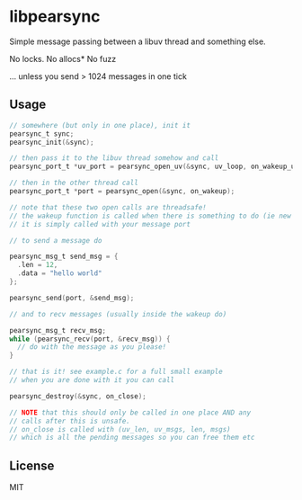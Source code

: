 # libpearsync

Simple message passing between a libuv thread and something else.

No locks.
No allocs*
No fuzz

... unless you send > 1024 messages in one tick

## Usage

``` c
// somewhere (but only in one place), init it
pearsync_t sync;
pearsync_init(&sync);

// then pass it to the libuv thread somehow and call
pearsync_port_t *uv_port = pearsync_open_uv(&sync, uv_loop, on_wakeup_uv);

// then in the other thread call
pearsync_port_t *port = pearsync_open(&sync, on_wakeup);

// note that these two open calls are threadsafe!
// the wakeup function is called when there is something to do (ie new messages)
// it is simply called with your message port

// to send a message do

pearsync_msg_t send_msg = {
  .len = 12,
  .data = "hello world"
};

pearsync_send(port, &send_msg);

// and to recv messages (usually inside the wakeup do)

pearsync_msg_t recv_msg;
while (pearsync_recv(port, &recv_msg)) {
  // do with the message as you please!
}

// that is it! see example.c for a full small example
// when you are done with it you can call

pearsync_destroy(&sync, on_close);

// NOTE that this should only be called in one place AND any
// calls after this is unsafe.
// on_close is called with (uv_len, uv_msgs, len, msgs)
// which is all the pending messages so you can free them etc
```

## License

MIT
